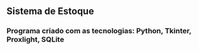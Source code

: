 ## Sistema de Estoque

### Programa criado com as tecnologias: Python, Tkinter, Proxlight, SQLite






 
